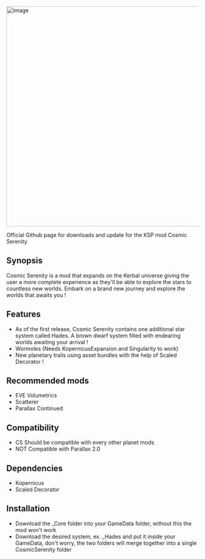 <img width="1949" height="575" alt="image" src="https://github.com/user-attachments/assets/bcfd822d-5f23-43de-bc72-0d8e265261f4" />

Official Github page for downloads and update for the KSP mod Cosmic Serenity

## Synopsis
Cosmic Serenity is a mod that expands on the Kerbal universe giving the user a more complete experience as they'll be able to explore the stars to countless new worlds. Embark on a brand new journey and explore the worlds that awaits you !

## Features
- As of the first release, Cosmic Serenity contains one additional star system called Hades. A brown dwarf system filled with endearing worlds awaiting your arrival !
- Wormoles (Needs KopernicusExpansion and Singularity to work)
- New planetary trails using asset bundles with the help of Scaled Decorator !

## Recommended mods
- EVE Volumetrics
- Scatterer
- Parallax Continued

## Compatibility
- CS Should be compatible with every other planet mods
- NOT Compatible with Parallax 2.0

## Dependencies
- Kopernicus
- Scaled Decorator

## Installation
- Download the _Core folder into your GameData folder, without this the mod won't work
- Download the desired system, ex. _Hades and put it inside your GameData, don't worry, the two folders will merge together into a single CosmicSerenity folder

